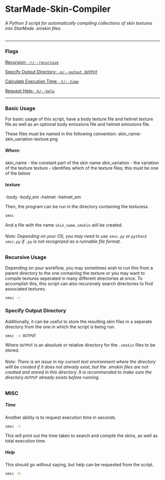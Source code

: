 # StarMade-Skin-Compiler
###### A Python 3 script for automatically compiling collections of skin textures into StarMade .smskin files.
------

### Flags
[Recursion: `-r/--recursive`](#recursive-usage)

[Specify Output Directory: `-o/--output OUTPUT`](#specify-output-directory)

[Calculate Execution Time: `-t/--time`](#time)

[Request Help: `-h/--help`](#help)

------


### Basic Usage
For basic usage of this script, have a body texture file and helmet texture file as well as an optional body emissions file and helmet emissions file.

These files must be named in the following convention:
skin_name-skin_variation-texture.png

##### Where:
skin_name - the constant part of the skin name
skin_variation - the variation of the texture
texture - identifies which of the texture files; this must be one of the below

##### texture
-body
-body_em
-helmet
-helmet_em

Then, the program can be run in the directory containing the texturess.
```bash
smsc
```
And a file with the name `skin_name.smskin` will be created.
###### Note: Depending on your OS, you may need to use `smsc.py` or `python3 smsc.py` if `.py` is not recognized as a runnable file format.


### Recursive Usage
Depending on your workflow, you may sometimes wish to run this from a parent directory to the one containing the texture or you may want to compile textures seperated in many different directories at once. To accomplish this, this script can also recursively search directories to find associated textures.
```bash
smsc -r
```

### Specify Output Directory
Additionally, it can be useful to store the resulting skin files in a seperate directory from the one in which the script is being run.
```bash
smsc -o OUTPUT
```
Where `OUTPUT` is an absolute or relative directory for the `.smskin` files to be stored.

###### Note: There is an issue in my current test environment where the directory willl be created if it does not already exist, but the .smskin files are not created and stored in this directory. It is recommended to make sure the directory `OUTPUT` already exists before running.

### MISC
##### Time
Another ability is to request execution time in seconds.
```bash
smsc -t
```
This will print out the time taken to search and compile the skins, as well as total execution time.

##### Help
This should go without saying, but help can be requested from the script.
```bash
smsc -h
```

